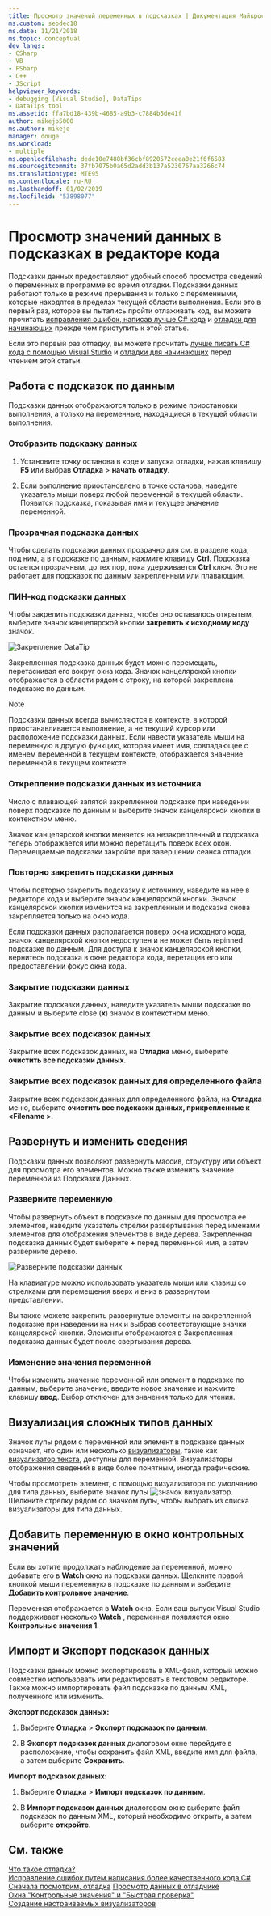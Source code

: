 ```yaml
---
title: Просмотр значений переменных в подсказках | Документация Майкрософт
ms.custom: seodec18
ms.date: 11/21/2018
ms.topic: conceptual
dev_langs:
- CSharp
- VB
- FSharp
- C++
- JScript
helpviewer_keywords:
- debugging [Visual Studio], DataTips
- DataTips tool
ms.assetid: ffa7bd18-439b-4685-a9b3-c7884b5de41f
author: mikejo5000
ms.author: mikejo
manager: douge
ms.workload:
- multiple
ms.openlocfilehash: dede10e7488bf36cbf8920572ceea0e21f6f6583
ms.sourcegitcommit: 37fb7075b0a65d2add3b137a5230767aa3266c74
ms.translationtype: MTE95
ms.contentlocale: ru-RU
ms.lasthandoff: 01/02/2019
ms.locfileid: "53898077"
---
```

# <a name="view-data-values-in-datatips-in-the-code-editor"></a>Просмотр значений данных в подсказках в редакторе кода

Подсказки данных предоставляют удобный способ просмотра сведений о переменных в программе во время отладки. Подсказки данных работают только в режиме прерывания и только с переменными, которые находятся в пределах текущей области выполнения. Если это в первый раз, которое вы пытались пройти отлаживать код, вы можете прочитать [исправления ошибок, написав лучше C# кода](../debugger/write-better-code-with-visual-studio.md) и [отладки для начинающих](../debugger/debugging-absolute-beginners.md) прежде чем приступить к этой статье.

Если это первый раз отладку, вы можете прочитать [лучше писать C# кода с помощью Visual Studio](../debugger/write-better-code-with-visual-studio.md) и [отладки для начинающих](../debugger/debugging-absolute-beginners.md) перед чтением этой статьи.
  
## <a name="work-with-datatips"></a>Работа с подсказок по данным

Подсказки данных отображаются только в режиме приостановки выполнения, а только на переменные, находящиеся в текущей области выполнения.

### <a name="display-a-datatip"></a>Отобразить подсказку данных  
  
1. Установите точку останова в коде и запуска отладки, нажав клавишу **F5** или выбрав **Отладка** > **начать отладку**.
  
1. Если выполнение приостановлено в точке останова, наведите указатель мыши поверх любой переменной в текущей области. Появится подсказка, показывая имя и текущее значение переменной.

### <a name="make-a-datatip-transparent"></a>Прозрачная подсказка данных  

Чтобы сделать подсказки данных прозрачно для см. в разделе кода, под ним, а в подсказке по данным, нажмите клавишу **Ctrl**. Подсказка остается прозрачным, до тех пор, пока удерживается **Ctrl** ключ. Это не работает для подсказок по данным закрепленным или плавающим.  
### <a name="pin-a-datatip"></a>ПИН-код подсказки данных

Чтобы закрепить подсказки данных, чтобы оно оставалось открытым, выберите значок канцелярской кнопки **закрепить к исходному коду** значок. 

![Закрепление DataTip](../debugger/media/dbg-tips-data-tips-pinned.png "закрепить подсказки данных")

Закрепленная подсказка данных будет можно перемещать, перетаскивая его вокруг окна кода. Значок канцелярской кнопки отображается в области рядом с строку, на которой закреплена подсказке по данным. 

>[!NOTE]
>Подсказки данных всегда вычисляются в контексте, в которой приостанавливается выполнение, а не текущий курсор или расположение подсказки данных. Если навести указатель мыши на переменную в другую функцию, которая имеет имя, совпадающее с именем переменной в текущем контексте, отображается значение переменной в текущем контексте.
  
### <a name="unpin-a-datatip-from-source"></a>Открепление подсказки данных из источника

Число с плавающей запятой закрепленной подсказке при наведении поверх подсказке по данным и выберите значок канцелярской кнопки в контекстном меню. 

Значок канцелярской кнопки меняется на незакрепленный и подсказка теперь отображается или можно перетащить поверх всех окон. Перемещаемые подсказки закройте при завершении сеанса отладки.  
  
### <a name="repin-a-datatip"></a>Повторно закрепить подсказки данных  
  
Чтобы повторно закрепить подсказку к источнику, наведите на нее в редакторе кода и выберите значок канцелярской кнопки. Значок канцелярской кнопки изменится на закрепленный и подсказка снова закрепляется только на окно кода. 

Если подсказки данных располагается поверх окна исходного кода, значок канцелярской кнопки недоступен и не может быть repinned подсказке по данным. Для доступа к значок канцелярской кнопки, вернитесь подсказка в окне редактора кода, перетащив его или предоставлении фокус окна кода. 
  
### <a name="close-a-datatip"></a>Закрытие подсказки данных  
  
Закрытие подсказки данных, наведите указатель мыши подсказке по данным и выберите close (**x**) значок в контекстном меню.  
  
### <a name="close-all-datatips"></a>Закрытие всех подсказок данных  
  
Закрытие всех подсказок данных, на **Отладка** меню, выберите **очистить все подсказки данных**.  
  
### <a name="close-all-datatips-for-a-specific-file"></a>Закрытие всех подсказок данных для определенного файла  
  
Закрытие всех подсказок данных для определенного файла, на **Отладка** меню, выберите **очистить все подсказки данных, прикрепленные к \<Filename >**.  
  
## <a name="expand-and-edit-information"></a>Развернуть и изменить сведения  
Подсказки данных позволяют развернуть массив, структуру или объект для просмотра его элементов. Можно также изменить значение переменной из Подсказки Данных.  
  
### <a name="expand-a-variable"></a>Разверните переменную

Чтобы развернуть объект в подсказке по данным для просмотра ее элементов, наведите указатель стрелки развертывания перед именами элементов для отображения элементов в виде дерева. Закрепленная подсказка данных будет выберите **+** перед переменной имя, а затем разверните дерево. 

![Разверните подсказки данных](../debugger/media/dbg-tour-data-tips.png "разверните подсказки данных")

На клавиатуре можно использовать указатель мыши или клавиш со стрелками для перемещения вверх и вниз в развернутом представлении. 

Вы также можете закрепить развернутые элементы на закрепленной подсказке при наведении на них и выбрав соответствующие значки канцелярской кнопки. Элементы отображаются в Закрепленная подсказка данных будет после свертывания дерева. 

### <a name="edit-the-value-of-a-variable"></a>Изменение значения переменной

Чтобы изменить значение переменной или элемент в подсказке по данным, выберите значение, введите новое значение и нажмите клавишу **ввод**. Выбор отключен для значения только для чтения.  

## <a name="visualize-complex-data-types"></a>Визуализация сложных типов данных  

Значок лупы рядом с переменной или элемент в подсказке данных означает, что один или несколько [визуализаторы](../debugger/create-custom-visualizers-of-data.md), такие как [визуализатор текста](../debugger/string-visualizer-dialog-box.md), доступны для переменной. Визуализаторы отображения сведений в виде более понятным, иногда графические.
  
Чтобы просмотреть элемент, с помощью визуализатора по умолчанию для типа данных, выберите значок лупы ![значок визуализатор](../debugger/media/dbg-tips-visualizer-icon.png "значок визуализатор"). Щелкните стрелку рядом со значком лупы, чтобы выбрать из списка визуализаторы для типа данных.  

## <a name="add-a-variable-to-a-watch-window"></a>Добавить переменную в окно контрольных значений  

Если вы хотите продолжать наблюдение за переменной, можно добавить его в **Watch** окно из подсказки данных. Щелкните правой кнопкой мыши переменную в подсказке по данным и выберите **Добавить контрольное значение**. 

Переменная отображается в **Watch** окна. Если ваш выпуск Visual Studio поддерживает несколько **Watch** , переменная появляется окно **Контрольные значения 1**. 
  
## <a name="import-and-export-datatips"></a>Импорт и Экспорт подсказок данных  

Подсказки данных можно экспортировать в XML-файл, который можно совместно использовать или редактировать в текстовом редакторе. Также можно импортировать файл подсказке по данным XML, полученного или изменить. 
  
**Экспорт подсказок данных:** 
  
1. Выберите **Отладка** > **Экспорт подсказок по данным**.  
   
1. В **Экспорт подсказок данных** диалоговом окне перейдите в расположение, чтобы сохранить файл XML, введите имя для файла, а затем выберите **Сохранить**.  
  
**Импорт подсказок данных:** 
  
1. Выберите **Отладка** > **Импорт подсказок по данным**.  
   
1. В **Импорт подсказок данных** диалоговом окне выберите файл подсказок по данным XML, который необходимо открыть, а затем выберите **откройте**.  

## <a name="see-also"></a>См. также  
 [Что такое отладка?](../debugger/what-is-debugging.md)  
 [Исправление ошибок путем написания более качественного кода C#](../debugger/write-better-code-with-visual-studio.md)  
 [Сначала посмотрим, отладка](../debugger/debugger-feature-tour.md) [Просмотр данных в отладчике](../debugger/viewing-data-in-the-debugger.md)   
 [Окна "Контрольные значения" и "Быстрая проверка"](../debugger/watch-and-quickwatch-windows.md)   
 [Создание настраиваемых визуализаторов](../debugger/create-custom-visualizers-of-data.md)   
